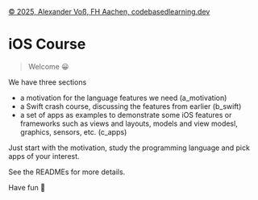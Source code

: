 [© 2025, Alexander Voß, FH Aachen, codebasedlearning.dev](mailto:info@codebasedlearning.dev)

# iOS Course

> Welcome 😀

We have three sections 
- a motivation for the language features we need (a_motivation) 
- a Swift crash course, discussing the features from earlier (b_swift) 
- a set of apps as examples to demonstrate some iOS features or frameworks such as views and layouts, models and view modesl, graphics, sensors, etc. (c_apps) 

Just start with the motivation, study the programming language and pick apps of your interest.

See the READMEs for more details.

Have fun 🎂
